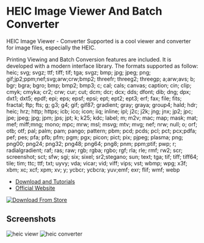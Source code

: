 # HEIC Image Viewer And Batch Converter
HEIC Image Viewer - Converter Supported is a cool viewer and converter for image files, especially the HEIC.

Printing Viewing and Batch Conversion features are included. It is developed with a modern interface library.
The formats supported as follow:
heic; svg; svgz; ttf; tiff; tif; tga; svgz; bmp; jpg; jpeg; png; gif;jp2;ppm;nef;svg;arw;crw;bmp2; threefr; threeg2; threegp; a;arw;avs; b; bgr; bgra; bgro; bmp; bmp2; bmp3; c; cal; cals; canvas; caption; cin; clip; cmyk; cmyka; cr2; crw; cur; cut; dcm; dcr; dcx; dds; dfont; dib; dng; dpx; dxt1; dxt5; epdf; epi; eps; epsf; epsi; ept; ept2; ept3; erf; fax; file; fits; fractal; ftp; fts; g; g3; g4; gif; gif87; gradient; gray; graya; group4; hald; hdr; heic; hrz; http; https; icb; ico; icon; iiq; inline; ipl; j2c; j2k; jng; jnx; jp2; jpc; jpe; jpeg; jpg; jpm; jps; jpt; k; k25; kdc; label; m; m2v; mac; map; mask; mat; mef; miff;mng; mono; mpc; mrw; msl; msvg; mtv; mvg; nef; nrw; null; o; orf; otb; otf; pal; palm; pam; pango; pattern; pbm; pcd; pcds; pcl; pct; pcx;pdfa; pef; pes; pfa; pfb; pfm; pgm; pgx; picon; pict; pix; pjpeg; plasma; png; png00; png24; png32; png48; png64; png8; pnm; ppm;ptif; pwp; r; radialgradient; raf; ras; raw; rgb; rgba; rgbo; rgf; rla; rle; rmf; rw2; scr; screenshot; sct; sfw; sgi; six; sixel; sr2;stegano; sun; text; tga; tif; tiff; tiff64; tile; tim; ttc; ttf; txt; uyvy; vda; vicar; vid; viff; vips; vst; wbmp; wpg; x3f; xbm; xc; xcf; xpm; xv; y; ycbcr; ycbcra; yuv;emf; exr; flif; wmf; webp
* <a href="https://coolleget.com/media/heicviewerconverter.html">Download and Tutorials</a>
* <a href="https://coolleget.com/">Official Website</a>

[![Download From Store](https://coolleget.com/uploads/allimg/220210/1A14523I-1.png)](ms-windows-store://pdp/?productid=9P04JSN9R0V0)

## Screenshots
![heic viewr](https://coolleget.com/uploads/allimg/220210/1A145DC-3.png)
![heic converter](https://coolleget.com/uploads/allimg/220210/1A1451325-6.png)
